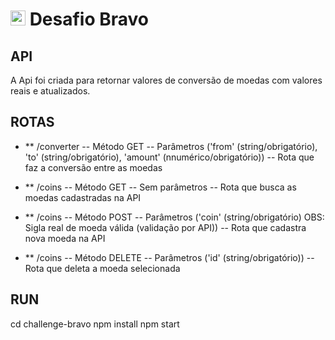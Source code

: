 # <img src="https://avatars1.githubusercontent.com/u/7063040?v=4&s=200.jpg" alt="HU" width="24" /> Desafio Bravo

## API

A Api foi criada para retornar valores de conversão de moedas com valores reais e atualizados.

## ROTAS

-   ** /converter -- Método GET -- Parâmetros ('from' (string/obrigatório), 'to' (string/obrigatório), 'amount' (nnumérico/obrigatório)) -- Rota que faz a conversão entre as moedas


-   ** /coins     -- Método GET -- Sem parâmetros -- Rota que busca as moedas cadastradas na API 


-   ** /coins     -- Método POST -- Parâmetros ('coin' (string/obrigatório) OBS: Sigla real de moeda válida (validação por API)) -- Rota que cadastra nova moeda na API


-   ** /coins     -- Método DELETE -- Parâmetros ('id' (string/obrigatório)) -- Rota que deleta a moeda selecionada


## RUN

cd challenge-bravo
npm install
npm start